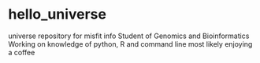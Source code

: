 # hello_universe
universe repository for misfit info 
Student of Genomics and Bioinformatics
Working on knowledge of python, R and command line
most likely enjoying a coffee 
